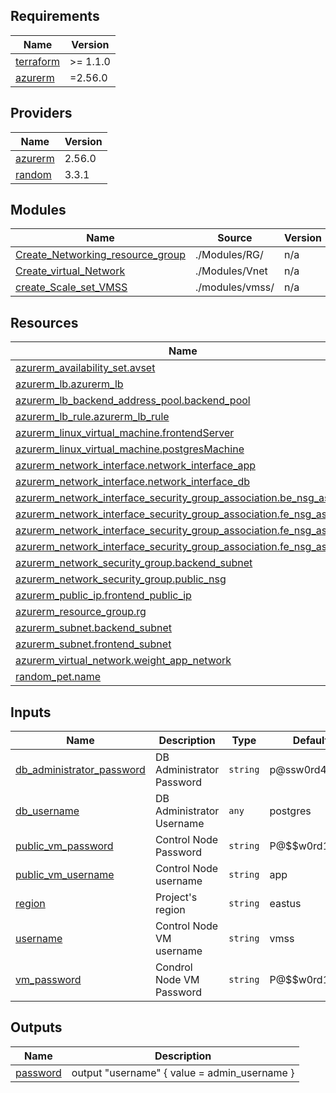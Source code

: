 ## Requirements

| Name | Version |
|------|---------|
| <a name="requirement_terraform"></a> [terraform](#requirement\_terraform) | >= 1.1.0 |
| <a name="requirement_azurerm"></a> [azurerm](#requirement\_azurerm) | =2.56.0 |

## Providers

| Name | Version |
|------|---------|
| <a name="provider_azurerm"></a> [azurerm](#provider\_azurerm) | 2.56.0 |
| <a name="provider_random"></a> [random](#provider\_random) | 3.3.1 |

## Modules


| Name | Source | Version |
|------|--------|---------|
| <a name="module_Create_Networking_resource_group"></a> [Create\_Networking\_resource\_group](#module\_Create\_Networking\_resource\_group) | ./Modules/RG/ | n/a |
| <a name="module_Create_virtual_Network"></a> [Create\_virtual\_Network](#module\_Create\_virtual\_Network) | ./Modules/Vnet | n/a |
| <a name="module_create_Scale_set_VMSS"></a> [create\_Scale\_set\_VMSS](#module\_create\_Scale\_set\_VMSS) | ./modules/vmss/ | n/a |

## Resources

| Name | Type |
|------|------|
| [azurerm_availability_set.avset](https://registry.terraform.io/providers/hashicorp/azurerm/2.56.0/docs/resources/availability_set) | resource |
| [azurerm_lb.azurerm_lb](https://registry.terraform.io/providers/hashicorp/azurerm/2.56.0/docs/resources/lb) | resource |
| [azurerm_lb_backend_address_pool.backend_pool](https://registry.terraform.io/providers/hashicorp/azurerm/2.56.0/docs/resources/lb_backend_address_pool) | resource |
| [azurerm_lb_rule.azurerm_lb_rule](https://registry.terraform.io/providers/hashicorp/azurerm/2.56.0/docs/resources/lb_rule) | resource |
| [azurerm_linux_virtual_machine.frontendServer](https://registry.terraform.io/providers/hashicorp/azurerm/2.56.0/docs/resources/linux_virtual_machine) | resource |
| [azurerm_linux_virtual_machine.postgresMachine](https://registry.terraform.io/providers/hashicorp/azurerm/2.56.0/docs/resources/linux_virtual_machine) | resource |
| [azurerm_network_interface.network_interface_app](https://registry.terraform.io/providers/hashicorp/azurerm/2.56.0/docs/resources/network_interface) | resource |
| [azurerm_network_interface.network_interface_db](https://registry.terraform.io/providers/hashicorp/azurerm/2.56.0/docs/resources/network_interface) | resource |
| [azurerm_network_interface_security_group_association.be_nsg_assoc](https://registry.terraform.io/providers/hashicorp/azurerm/2.56.0/docs/resources/network_interface_security_group_association) | resource |
| [azurerm_network_interface_security_group_association.fe_nsg_assoc0](https://registry.terraform.io/providers/hashicorp/azurerm/2.56.0/docs/resources/network_interface_security_group_association) | resource |
| [azurerm_network_interface_security_group_association.fe_nsg_assoc1](https://registry.terraform.io/providers/hashicorp/azurerm/2.56.0/docs/resources/network_interface_security_group_association) | resource |
| [azurerm_network_interface_security_group_association.fe_nsg_assoc2](https://registry.terraform.io/providers/hashicorp/azurerm/2.56.0/docs/resources/network_interface_security_group_association) | resource |
| [azurerm_network_security_group.backend_subnet](https://registry.terraform.io/providers/hashicorp/azurerm/2.56.0/docs/resources/network_security_group) | resource |
| [azurerm_network_security_group.public_nsg](https://registry.terraform.io/providers/hashicorp/azurerm/2.56.0/docs/resources/network_security_group) | resource |
| [azurerm_public_ip.frontend_public_ip](https://registry.terraform.io/providers/hashicorp/azurerm/2.56.0/docs/resources/public_ip) | resource |
| [azurerm_resource_group.rg](https://registry.terraform.io/providers/hashicorp/azurerm/2.56.0/docs/resources/resource_group) | resource |
| [azurerm_subnet.backend_subnet](https://registry.terraform.io/providers/hashicorp/azurerm/2.56.0/docs/resources/subnet) | resource |
| [azurerm_subnet.frontend_subnet](https://registry.terraform.io/providers/hashicorp/azurerm/2.56.0/docs/resources/subnet) | resource |
| [azurerm_virtual_network.weight_app_network](https://registry.terraform.io/providers/hashicorp/azurerm/2.56.0/docs/resources/virtual_network) | resource |
| [random_pet.name](https://registry.terraform.io/providers/hashicorp/random/latest/docs/resources/pet) | resource |

## Inputs

| Name | Description | Type | Default | Required |
|------|-------------|------|---------|:--------:|
| <a name="input_db_administrator_password"></a> [db\_administrator\_password](#input\_db\_administrator\_password) | DB Administrator Password | `string` | p@ssw0rd42|    no    |
| <a name="input_db_username"></a> [db\_username](#input\_db\_username) | DB Administrator Username | `any` |postgres |    no    |
| <a name="input_public_vm_password"></a> [public\_vm\_password](#input\_public\_vm\_password) | Control Node Password | `string` | P@$$w0rd1234! |    no    |
| <a name="input_public_vm_username"></a> [public\_vm\_username](#input\_public\_vm\_username) | Control Node username | `string` |app |    no    |
| <a name="input_region"></a> [region](#input\_region) | Project's region | `string` | eastus |   yes    |
| <a name="input_username"></a> [username](#input\_username) | Control Node VM username | `string` | vmss |    no    |
| <a name="input_vm_password"></a> [vm\_password](#input\_vm\_password) | Condrol Node VM Password | `string` | P@$$w0rd1234! |    no    |

## Outputs

| Name | Description |
|------|-------------|
| <a name="output_password"></a> [password](#output\_password) | output "username" { value = admin\_username } |
